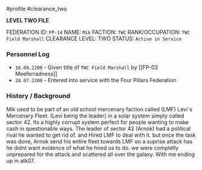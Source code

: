 #profile #clearance_two 

**LEVEL TWO FILE**

FEDERATION ID: `FP-14`
NAME: `Mik`
FACTION: `TWC`
RANK/OCCUPATION: `TWC Field Marshall`
CLEARANCE LEVEL: TWO
STATUS: `Active in Service`

### Personnel Log
- `16.09.2200` - Given title of `TWC Field Marshall` by [[FP-03 Meeferradness]]
- `28.07.2200` - Entered into service with the Four Pillars Federation

### History / Background
Mik used to be part of an old school mercenary faction called (LMF) Levi´s Mercenary Fleet. (Levi being the leader) in a solar system simply called sector 42. Its a highly corrupt system perfect for people wanting to make cash in questionable ways. The leader of sector 42 (Arnok) had a political rival he wanted to get rid of. and Hired LMF to deal with it. but once the task was done, Arnok send his entire fleet towards LMF on a suprise attack has he didnt want evidence of what he hired us to do. we were completly unprepared for the attack and scattered all over the galaxy. With me ending up in atk07.

